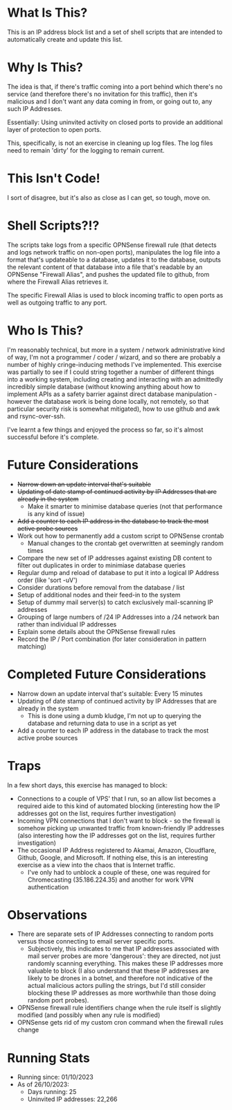 # What Is This?
This is an IP address block list and a set of shell scripts that are intended to automatically create and update this list.

# Why Is This?
The idea is that, if there's traffic coming into a port behind which there's no service (and therefore there's no invitation for this traffic), then it's malicious and I don't want any data coming in from, or going out to, any such IP Addresses.

Essentially: Using uninvited activity on closed ports to provide an additional layer of protection to open ports.

This, specifically, is not an exercise in cleaning up log files. The log files need to remain 'dirty' for the logging to remain current.

# This Isn't Code!
I sort of disagree, but it's also as close as I can get, so tough, move on.

# Shell Scripts?!?
The scripts take logs from a specific OPNSense firewall rule (that detects and logs network traffic on non-open ports), manipulates the log file into a format that's updateable to a database, updates it to the database, outputs the relevant content of that database into a file that's readable by an OPNSense "Firewall Alias", and pushes the updated file to github, from where the Firewall Alias retrieves it.

The specific Firewall Alias is used to block incoming traffic to open ports as well as outgoing traffic to any port.

# Who Is This?
I'm reasonably technical, but more in a system / network administrative kind of way, I'm not a programmer / coder / wizard, and so there are probably a number of highly cringe-inducing methods I've implemented. This exercise was partially to see if I could string together a number of different things into a working system, including creating and interacting with an admittedly incredibly simple database (without knowing anything about how to implement APIs as a safety barrier against direct database manipulation - however the database work is being done locally, not remotely, so that particular security risk is somewhat mitigated), how to use github and awk and rsync-over-ssh.

I've learnt a few things and enjoyed the process so far, so it's almost successful before it's complete.

# Future Considerations

- ~~Narrow down an update interval that's suitable~~
- ~~Updating of date stamp of continued activity by IP Addresses that are already in the system~~
  - Make it smarter to minimise database queries (not that performance is any kind of issue)
- ~~Add a counter to each IP address in the database to track the most active probe sources~~
- Work out how to permanently add a custom script to OPNSense crontab
  - Manual changes to the crontab get overwritten at seemingly random times
- Compare the new set of IP addresses against existing DB content to filter out duplicates in order to minimiase database queries
- Regular dump and reload of database to put it into a logical IP Address order (like 'sort -uV')
- Consider durations before removal from the database / list
- Setup of additional nodes and their feed-in to the system
- Setup of dummy mail server(s) to catch exclusively mail-scanning IP addresses
- Grouping of large numbers of /24 IP Addresses into a /24 network ban rather than individual IP addresses
- Explain some details about the OPNSense firewall rules
- Record the IP / Port combination (for later consideration in pattern matching)

# Completed Future Considerations

- Narrow down an update interval that's suitable: Every 15 minutes
- Updating of date stamp of continued activity by IP Addresses that are already in the system
  - This is done using a dumb kludge, I'm not up to querying the database and returning data to use in a script as yet
- Add a counter to each IP address in the database to track the most active probe sources

# Traps
In a few short days, this exercise has managed to block:
- Connections to a couple of VPS' that I run, so an allow list becomes a required aide to this kind of automated blocking (interesting how the IP addresses got on the list, requires further investigation)
- Incoming VPN connections that I don't want to block - so the firewall is somehow picking up unwanted traffic from known-friendly IP addresses (also interesting how the IP addresses got on the list, requires further investigation)
- The occasional IP Address registered to Akamai, Amazon, Cloudflare, Github, Google, and Microsoft. If nothing else, this is an interesting exercise as a view into the chaos that is Internet traffic.
  - I've only had to unblock a couple of these, one was required for Chromecasting (35.186.224.35) and another for work VPN authentication

# Observations
- There are separate sets of IP Addresses connecting to random ports versus those connecting to email server specific ports.
  - Subjectively, this indicates to me that IP addresses associated with mail server probes are more 'dangerous': they are directed, not just randomly scanning everything. This makes these IP addresses more valuable to block (I also understand that these IP addresses are likely to be drones in a botnet, and therefore not indicative of the actual malicious actors pulling the strings, but I'd still consider blocking these IP addresses as more worthwhile than those doing random port probes).
- OPNSense firewall rule identifiers change when the rule itself is slightly modified (and possibly when any rule is modified)
- OPNSense gets rid of my custom cron command when the firewall rules change

# Running Stats
- Running since: 01/10/2023
- As of 26/10/2023:
  - Days running: 25
  - Uninvited IP addresses: 22,266
